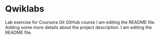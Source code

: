 
# Qwiklabs
Lab exercise for Coursera Git GitHub course
I am editing the README file. Adding some more details about the project description.
I am editing the README file.
